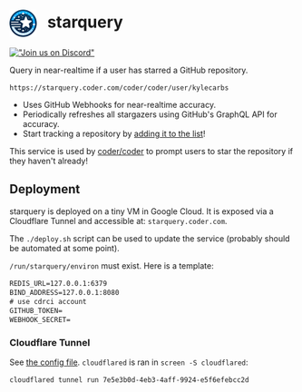 <h1>
    <img src="./icon.png" width="48px" style="margin-right: 12px;" align="center">
    starquery
</h1>

[!["Join us on
Discord"](https://badgen.net/discord/online-members/coder)](https://coder.com/chat?utm_source=github.com/coder/vscode-coder&utm_medium=github&utm_campaign=readme.md)

Query in near-realtime if a user has starred a GitHub repository.

```
https://starquery.coder.com/coder/coder/user/kylecarbs
```

- Uses GitHub Webhooks for near-realtime accuracy.
- Periodically refreshes all stargazers using GitHub's GraphQL API for accuracy.
- Start tracking a repository by [adding it to the list](https://github.com/coder/starquery/blob/main/cmd/starquery/main.go#L52)!

This service is used by [coder/coder](https://github.com/coder/coder) to prompt users to star the repository if they haven't already!

## Deployment

starquery is deployed on a tiny VM in Google Cloud. It is exposed via a Cloudflare Tunnel and accessible at: `starquery.coder.com`.

The `./deploy.sh` script can be used to update the service (probably should be automated at some point).

`/run/starquery/environ` must exist. Here is a template:

```env
REDIS_URL=127.0.0.1:6379
BIND_ADDRESS=127.0.0.1:8080
# use cdrci account
GITHUB_TOKEN=
WEBHOOK_SECRET=
```

### Cloudflare Tunnel

See [the config file](./cloudflared.yaml). `cloudflared` is ran in `screen -S cloudflared`:

```sh
cloudflared tunnel run 7e5e3b0d-4eb3-4aff-9924-e5f6efebcc2d
```
